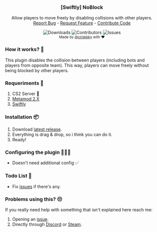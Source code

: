   <h3 align="center">[Swiftly] NoBlock</h3>

  <p align="center">
    Allow players to move freely by disabling collisions with other players.
    <br/>
    <a href="https://github.com/criskkky/swiftly_noblock/issues">Report Bug</a>
    -
    <a href="https://github.com/criskkky/swiftly_noblock/issues">Request Feature</a>
    -
    <a href="https://github.com/criskkky/swiftly_noblock/pulls">Contribute Code</a>
  </p>
</p>
  <p align="center">
  <img alt="Downloads" src="https://img.shields.io/github/downloads/criskkky/swiftly_noblock/total?style=for-the-badge&color=cyan">
  <img alt="Contributors" src="https://img.shields.io/github/contributors/criskkky/swiftly_noblock?color=cyan&style=for-the-badge">
  <img alt="Issues" src="https://img.shields.io/github/issues/criskkky/swiftly_noblock?style=for-the-badge&color=cyan">
<br>
<sub>Made by <a href="https://github.com/criskkky" target="_blank">@criskkky</a> with ❤️</sub> 
  </p>

### How it works? 🤨
This plugin disables the collision between players (including bots and players from opposite team). This way, players can move freely without being blocked by other players.

### Requeriments 📄
1. CS2 Server 🤡
2. [Metamod 2.X](https://www.sourcemm.net/downloads.php/?branch=master)
3. [Swiftly](https://github.com/swiftly-solution/swiftly/releases/latest)

### Installation 📦
1. Download [latest release](https://github.com/criskkky/swiftly_noblock/releases/latest).
2. Everything is drag & drop, so i think you can do it.
3. Ready!

### Configuring the plugin 👨🏻‍💻
- Doesn't need additional config ✅

### Todo List 🎯
- Fix [issues](https://github.com/criskkky/swiftly_noblock/issues) if there's any.

### Problems using this? 😔
If you really need help with something that isn't explained here reach me:
1. Opening an [issue](https://github.com/criskkky/swiftly_noblock/issues).
2. Directly through [Discord](<https://discord.com/users/404372759028957231>) or [Steam](<https://steamcommunity.com/profiles/76561197971142357>).
